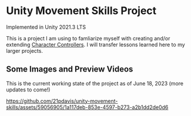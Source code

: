 # Unity Movement Skills Project
Implemented in Unity 2021.3 LTS

This is a project I am using to famliarize myself with creating and/or extending [Character Controllers](https://docs.unity3d.com/ScriptReference/CharacterController.html). I will transfer lessons learned here to my larger projects.

## Some Images and Preview Videos
This is the current working state of the project as of June 18, 2023 (more updates to come!)

https://github.com/21pdavis/unity-movement-skills/assets/59056905/1a117deb-853e-4597-b273-a2b1dd2de0d6
